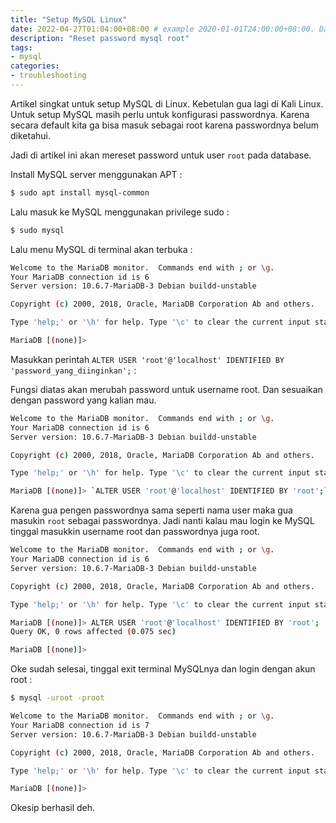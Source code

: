 ```yaml
---
title: "Setup MySQL Linux"
date: 2022-04-27T01:04:00+08:00 # example 2020-01-01T24:00:00+08:00. Date should be the current time! you need insert it manually.
description: "Reset password mysql root"
tags:
- mysql
categories:
- troubleshooting
---
```


Artikel singkat untuk setup MySQL di Linux. Kebetulan gua lagi di Kali Linux. Untuk setup MySQL masih perlu untuk konfigurasi passwordnya. Karena secara default kita ga bisa masuk sebagai root karena passwordnya belum diketahui.

Jadi di artikel ini akan mereset password untuk user `root` pada database.

Install MySQL server menggunakan APT :

```bash
$ sudo apt install mysql-common
```

Lalu masuk ke MySQL menggunakan privilege sudo :

```bash
$ sudo mysql
```

Lalu menu MySQL di terminal akan terbuka :

```bash
Welcome to the MariaDB monitor.  Commands end with ; or \g.
Your MariaDB connection id is 6
Server version: 10.6.7-MariaDB-3 Debian buildd-unstable

Copyright (c) 2000, 2018, Oracle, MariaDB Corporation Ab and others.

Type 'help;' or '\h' for help. Type '\c' to clear the current input statement.

MariaDB [(none)]> 
```

Masukkan perintah `ALTER USER 'root'@'localhost' IDENTIFIED BY 'password_yang_diinginkan';` :

Fungsi diatas akan merubah password untuk username root. Dan sesuaikan dengan password yang kalian mau.

```bash
Welcome to the MariaDB monitor.  Commands end with ; or \g.
Your MariaDB connection id is 6
Server version: 10.6.7-MariaDB-3 Debian buildd-unstable

Copyright (c) 2000, 2018, Oracle, MariaDB Corporation Ab and others.

Type 'help;' or '\h' for help. Type '\c' to clear the current input statement.

MariaDB [(none)]> `ALTER USER 'root'@'localhost' IDENTIFIED BY 'root';`
```

Karena gua pengen passwordnya sama seperti nama user maka gua masukin `root` sebagai passwordnya. Jadi nanti kalau mau login ke MySQL tinggal masukkin username root dan passwordnya juga root.

```bash
Welcome to the MariaDB monitor.  Commands end with ; or \g.
Your MariaDB connection id is 6
Server version: 10.6.7-MariaDB-3 Debian buildd-unstable

Copyright (c) 2000, 2018, Oracle, MariaDB Corporation Ab and others.

Type 'help;' or '\h' for help. Type '\c' to clear the current input statement.

MariaDB [(none)]> ALTER USER 'root'@'localhost' IDENTIFIED BY 'root';
Query OK, 0 rows affected (0.075 sec)

MariaDB [(none)]> 
```

Oke sudah selesai, tinggal exit terminal MySQLnya dan login dengan akun root :

```bash
$ mysql -uroot -proot

Welcome to the MariaDB monitor.  Commands end with ; or \g.
Your MariaDB connection id is 7
Server version: 10.6.7-MariaDB-3 Debian buildd-unstable

Copyright (c) 2000, 2018, Oracle, MariaDB Corporation Ab and others.

Type 'help;' or '\h' for help. Type '\c' to clear the current input statement.

MariaDB [(none)]> 
```

Okesip berhasil deh.